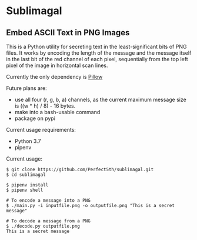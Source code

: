 # Sublimagal

## Embed ASCII Text in PNG Images

This is a Python utility for secreting text in the least-significant bits of PNG files. It works by encoding the length of the message and the message itself in the last bit of the red channel of each pixel, sequentially from the top left pixel of the image in horizontal scan lines.

Currently the only dependency is [Pillow](https://python-pillow.org/)

Future plans are:

  * use all four (r, g, b, a) channels, as the current maximum message size is ((w * h) / 8) - 16 bytes.
  * make into a bash-usable command
  * package on pypi
  
Current usage requirements:

  * Python 3.7
  * pipenv
  
Current usage:

```
$ git clone https://github.com/Perfect5th/sublimagal.git
$ cd sublimagal

$ pipenv install
$ pipenv shell

# To encode a message into a PNG
$ ./main.py -i inputfile.png -o outputfile.png "This is a secret message"

# To decode a message from a PNG
$ ./decode.py outputfile.png
This is a secret message
```
